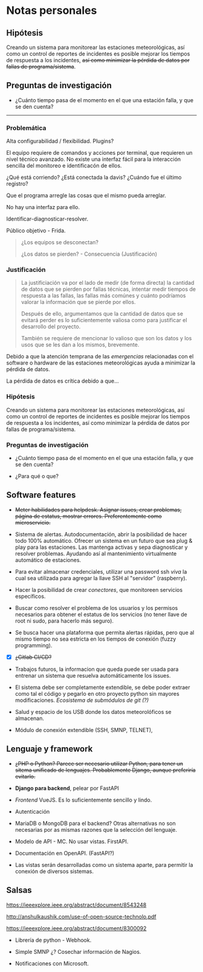 # Notas personales

## Hipótesis

Creando un sistema para monitorear las estaciones meteorológicas, así como un control de reportes de incidentes es posible mejorar los tiempos de respuesta a los incidentes, ~~así como minimizar la pérdida de datos por fallas de programa/sistema~~.

## Preguntas de investigación

- ¿Cuánto tiempo pasa de el momento en el que una estación falla, y que se den cuenta?


---


### Problemática

Alta configurabilidad / flexibilidad. Plugins?

El equipo requiere de comandos y acciones por terminal, que requieren un nivel técnico avanzado. No existe una interfaz fácil para la interacción sencilla del monitoreo e identificacón de ellos.

¿Qué está corriendo? ¿Está conectada la davis? ¿Cuándo fue el último registro?

Que el programa arregle las cosas que el mismo pueda arreglar.

No hay una interfaz para ello.

Identificar-diagnosticar-resolver.

Público objetivo - Frida.

> ¿Los equipos se desconectan?
>
> ¿Los datos se pierden? - Consecuencia (Justificación)

### Justificación


> La justificiación va por el lado de medir (de forma directa) la cantidad de datos que se pierden por fallas técnicas, intentar medir tiempos de respuesta a las fallas, las fallas más comúnes y cuánto podríamos valorar la información que se pierde por ellos.
>
> Después de ello, argumentamos que la cantidad de datos que se evitará perder es lo suficientemente valiosa como para justificar el desarrollo del proyecto.
>
> También se requiere de mencionar lo valioso que son los datos y los usos que se les dan a los mismos, brevemente.

Debido a que la atención temprana de las *emergencias* relacionadas con el software o hardware de las estaciones meteorológicas ayuda a minimizar la pérdida de datos.

La pérdida de datos es crítica debido a que...

### Hipótesis

Creando un sistema para monitorear las estaciones meteorológicas, así como un control de reportes de incidentes es posible mejorar los tiempos de respuesta a los incidentes, así como minimizar la pérdida de datos por fallas de programa/sistema.

### Preguntas de investigación

- ¿Cuánto tiempo pasa de el momento en el que una estación falla, y que se den cuenta?

- ¿Para qué o que?

## Software features

- ~~Meter habilidades para helpdesk. Asignar issues, crear problemas, página de estatus, mostrar errores. Preferentemente como microservicio.~~

- Sistema de alertas. Autodocumentación, abrir la posibilidad de hacer todo 100% automático. Ofrecer un sistema en un futuro que sea plug & play para las estaciones. Las mantenga activas y sepa diagnosticar y resolver problemas. Ayudando así al mantenimiento virtualmente automático de estaciones.

- Para evitar almacenar credenciales, utilizar una password ssh *viva* la cual sea utilizada para agregar la llave SSH al "servidor" (raspberry).

- Hacer la posibilidad de crear *conectores*, que monitoreen servicios específicos.

- Buscar como resolver el problema de los usuarios y los permisos necesarios para obtener el estatus de los servicios (no tener llave de root ni sudo, para hacerlo más seguro).

- Se busca hacer una plataforma que permita alertas rápidas, pero que al mismo tiempo no sea estricta en los tiempos de conexión (fuzzy programming).

- [X] ~~¿Gitlab CI/CD?~~

- Trabajos futuros, la informacion que queda puede ser usada para entrenar un sistema que resuelva automáticamente los issues.

- El sistema debe ser completamente extendible, se debe poder extraer como tal el código y pegarlo en otro proyecto python sin mayores modificaciones. *Ecosistema de submódulos de git (?)*

- Salud y espacio de los USB donde los datos meteorolóficos se almacenan.

- Módulo de conexión extendible (SSH, SMNP, TELNET),  


## Lenguaje y framework

- ~~¿PHP o Python? Parece ser necesario utilizar Python, para tener un sitema unificado de lenguajes. Probablemente Django, aunque preferiría evitarlo.~~

- **Django para backend**, pelear por FastAPI

- *Frontend* VueJS. Es lo suficientemente sencillo y lindo.

- Autenticación

- MariaDB o MongoDB para el backend? Otras alternativas no son necesarias por as mismas razones que la selección del lenguaje.

- Modelo de API - MC. No usar vistas. FirstAPI.

- Documentación en OpenAPI. (FastAPI?)

- Las vistas serán desarrolladas como un sistema aparte, para permitir la conexión de diversos sistemas.


## Salsas

https://ieeexplore.ieee.org/abstract/document/8543248

http://anshulkaushik.com/use-of-open-source-technolo.pdf

https://ieeexplore.ieee.org/abstract/document/8300092

- Librería de python - Webhook.

- Simple SMNP ¿? Cosechar información de Nagios.

- Notificaciones con Microsoft.

